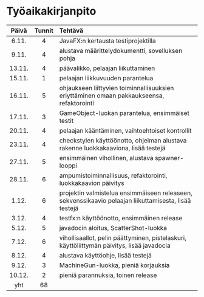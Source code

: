 # Työaikakirjanpito

| Päivä | Tunnit | Tehtävä      |
|:-----:|:------:|:-------------|
| 6.11. | 4      | JavaFX:n kertausta testiprojektilla |
| 9.11. | 4      | alustava määrittelydokumentti, sovelluksen pohja |
| 13.11.| 4      | päävalikko, pelaajan liikuttaminen |
| 15.11.| 1      | pelaajan liikkuvuuden parantelua |
| 16.11.| 5      | ohjaukseen liittyvien toiminnallisuuksien eriyttäminen omaan pakkaukseensa, refaktorointi |
| 17.11.| 3      | GameObject-luokan parantelua, ensimmäiset testit |
| 20.11.| 4      | pelaajan kääntäminen, vaihtoehtoiset kontrollit |
| 23.11.| 4      | checkstylen käyttöönotto, ohjelman alustava rakenne luokkakaaviona, lisää testejä |
| 27.11.| 5      | ensimmäinen vihollinen, alustava spawner-looppi |
| 28.11.| 6      | ampumistoiminnallisuus, refaktorointi, luokkakaavion päivitys |
| 1.12. | 6      | projektin valmistelua ensimmäiseen releaseen, sekvenssikaavio pelaajan liikuttamisesta, lisää testejä |
| 3.12. | 4      | testfx:n käyttöönotto, ensimmäinen release |
| 5.12. | 5      | javadocin aloitus, ScatterShot-luokka |
| 7.12. | 6      | vihollisaallot, pelin päättyminen, pistelaskuri, käyttöliittymän päivitys, lisää javadocia |
| 8.12. | 4      | alustava käyttöohje, lisää testejä |
| 9.12. | 3      | MachineGun-luokka, pieniä korjauksia |
| 10.12.| 2      | pieniä parannuksia, toinen release |
| yht   | 68     | |
